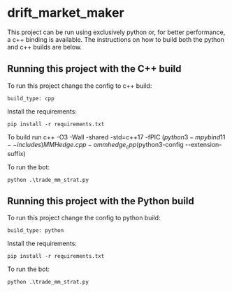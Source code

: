 # drift_market_maker

This project can be run using exclusively python or, for better performance, a c++ binding is available. The instructions on how to build both the python and c++ builds are below. 

## Running this project with the C++ build
To run this project change the config to c++ build:
```
build_type: cpp
```

Install the requirements:
```
pip install -r requirements.txt
```

To build run 
c++ -O3 -Wall -shared -std=c++17 -fPIC $(python3 -m pybind11 --includes) MMHedge.cpp -o mmhedge_cpp$(python3-config --extension-suffix)

To run the bot: 
```
python .\trade_mm_strat.py
```

## Running this project with the Python build

To run this project change the config to python build:
```
build_type: python
```

Install the requirements:
```
pip install -r requirements.txt
```

To run the bot: 
```
python .\trade_mm_strat.py
```